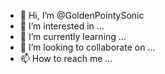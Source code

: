 - 👋 Hi, I’m @GoldenPointySonic
- 👀 I’m interested in ...
- 🌱 I’m currently learning ...
- 💞️ I’m looking to collaborate on ...
- 📫 How to reach me ...

<!---
GoldenPointySonic/GoldenPointySonic is a ✨ special ✨ repository because its `README.md` (this file) appears on your GitHub profile.
You can click the Preview link to take a look at your changes.
--->
